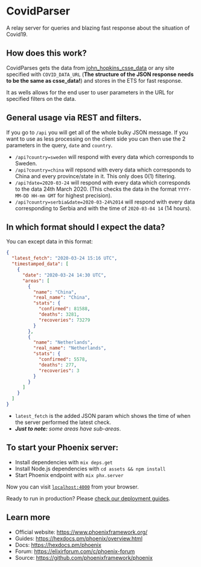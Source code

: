 # CovidParser
A relay server for queries and blazing fast response about the situation of Covid19. 

## How does this work?
CovidParses gets the data from [john_hopkins_csse_data](https://wuflu.banic.stream/john_hopkins_csse_data.json) or any site specified with `COVID_DATA_URL` (**The structure of the JSON response needs to be the same as csse_data!**) and stores in the ETS for fast response. 

It as wells allows for the end user to user parameters in the URL for specified filters on the data.

## General usage via REST and filters.
If you go to `/api` you will get all of the whole bulky JSON message. If you want to use as less processing on the client side you can then use the 2 parameters in the query, `date` and `country`.

* `/api?country=sweden` will respond with every data which corresponds to Sweden.
* `/api?country=china` will repsond with every data which corresponds to China and every province/state in it. This only does 0(1) filtering.
* `/api?date=2020-03-24` will respond with every data which corresponds to the data 24th March 2020. (This checks the data in the format `YYYY-MM-DD HH-mm GMT` for highest precision).
* `/api?country=serbia&date=2020-03-24%2014` will respond with every data corresponding to Serbia and with the time of `2020-03-04 14` (14 hours).

## In which format should I expect the data?
You can except data in this format:
```json
{
  "latest_fetch": "2020-03-24 15:16 UTC",
  "timestamped_data": [
    {
      "date": "2020-03-24 14:30 UTC",
      "areas": [
        {
          "name": "China",
          "real_name": "China",
          "stats": {
            "confirmed": 81588,
            "deaths": 3281,
            "recoveries": 73279
          }
        },
        {
          "name": "Netherlands",
          "real_name": "Netherlands",
          "stats": {
            "confirmed": 5578,
            "deaths": 277,
            "recoveries": 3
          }
        }
      ]
    }
  ]
}
```
* `latest_fetch` is the added JSON param which shows the time of when the server performed the latest check.
* ***Just to note:*** *some areas have sub-areas*.


## To start your Phoenix server:

  * Install dependencies with `mix deps.get`
  * Install Node.js dependencies with `cd assets && npm install`
  * Start Phoenix endpoint with `mix phx.server`

Now you can visit [`localhost:4000`](http://localhost:4000) from your browser.

Ready to run in production? Please [check our deployment guides](https://hexdocs.pm/phoenix/deployment.html).

## Learn more

  * Official website: https://www.phoenixframework.org/
  * Guides: https://hexdocs.pm/phoenix/overview.html
  * Docs: https://hexdocs.pm/phoenix
  * Forum: https://elixirforum.com/c/phoenix-forum
  * Source: https://github.com/phoenixframework/phoenix
